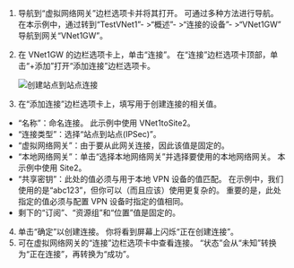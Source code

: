1. 导航到“虚拟网络网关”边栏选项卡并将其打开。 可通过多种方法进行导航。 在本示例中，通过转到“TestVNet1”- >“概述”- >“连接的设备”- >“VNet1GW” 导航到网关“VNet1GW”。
2. 在 VNet1GW 的边栏选项卡上，单击“连接”。 在“连接”边栏选项卡顶部，单击“+添加”打开“添加连接”边栏选项卡。

    ![创建站点到站点连接](./media/vpn-gateway-add-site-to-site-connection-s2s-rm-portal-include/connection1.png)

3. 在“添加连接”边栏选项卡上，填写用于创建连接的相关值。

  - “名称”：命名连接。 此示例中使用 VNet1toSite2。
  - “连接类型”：选择“站点到站点(IPSec)”。
  - “虚拟网络网关”：由于要从此网关连接，因此该值是固定的。
  - “本地网络网关”：单击“选择本地网络网关”并选择要使用的本地网络网关。 本示例中使用 Site2。
  - “共享密钥”：此处的值必须与用于本地 VPN 设备的值匹配。 在示例中，我们使用的是“abc123”，但你可以（而且应该）使用更复杂的。 重要的是，此处指定的值必须与配置 VPN 设备时指定的值相同。
  - 剩下的“订阅”、“资源组”和“位置”值是固定的。

4. 单击“确定”以创建连接。 你将看到屏幕上闪烁“正在创建连接”。
5. 可在虚拟网络网关的“连接”边栏选项卡中查看连接。 “状态”会从“未知”转换为“正在连接”，再转换为“成功”。